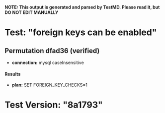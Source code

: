 **NOTE: This output is generated and parsed by TestMD. Please read it, but DO NOT EDIT MANUALLY**

# Test: "foreign keys can be enabled" #

## Permutation dfad36 (verified) ##

- **connection:** mysql caseInsensitive

#### Results ####

- **plan:** SET FOREIGN_KEY_CHECKS=1

# Test Version: "8a1793" #